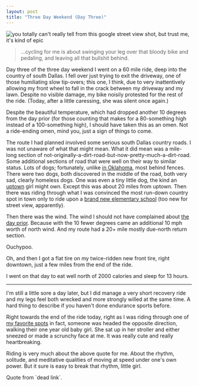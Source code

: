 ```yaml
---
layout: post
title: "Three Day Weekend (Day Three)"
---
```


<img src="http://cl.ly/1f2m3D272t422Q3T3S3N/Screen_shot_2011-09-06_at_10.17.05_PM.png" title="you totally can't really tell from this google street view shot, but trust me, it's kind of epic">

<blockquote>...cycling for me is about swinging your leg over that bloody bike and pedaling, and leaving all that bullshit behind.</blockquote>
  
Day three of the three day weekend I went on a 60 mile ride, deep into the country of south Dallas. I fell over just trying to exit the driveway, one of those humiliating slow tip-overs; this one, I think, due to very inattentively allowing my front wheel to fall in the crack between my driveway and my lawn. Despite no visible damage, my bike noisily protested for the rest of the ride. (Today, after a little caressing, she was silent once again.)

Despite the beautiful temperature, which had dropped another 10 degrees from the day prior (for those counting that makes for a 80-something high instead of a 100-something high), I should have taken this as an omen. Not a ride-ending omen, mind you, just a sign of things to come.

The route I had planned involved some serious south Dallas country roads. I was not unaware of what that might mean. What it did mean was a mile-long section of not-originally-a-dirt-road-but-now-pretty-much-a-dirt-road. Some additional sections of road that were well on their way to similar status. Lots of dogs; fortunately, unlike [in Oklahoma]({{site.url}}/2011/07/28/vacation/), most behind fences. There were two dogs, both discovered in the middle of the road, both very sad, clearly homeless dogs. One was even a tiny little dog, the kind an [uptown](http://en.wikipedia.org/wiki/Uptown_Dallas) girl might own. Except this was about 20 miles from uptown. Then there was riding through what I was convinced the most run-down country spot in town only to ride upon a [brand new elementary school](http://g.co/maps/pbxbk) (too new for street view, apparently).

Then there was the wind. The wind I should not have complained about [the day prior]({{site.url}}/2011/09/04/three-day-weekend/). Because with the 10 fewer degrees came an additional 10 mph worth of north wind. And my route had a 20+ mile mostly due-north return section.

Ouchypoo.

Oh, and then I got a flat tire on my twice-ridden new front tire, right downtown, just a few miles from the end of the ride.

I went on that day to eat well north of 2000 calories and sleep for 13 hours.

<hr>

I'm still a little sore a day later, but I did manage a very short recovery ride and my legs feel both wrecked and more strongly willed at the same time. A hard thing to describe if you haven't done endurance sports before.

Right towards the end of the ride today, right as I was riding through one of [my favorite spots](http://g.co/maps/g9w5w) in fact, someone was headed the opposite direction, walking their one year old baby girl. She sat up in her stroller and either sneezed or made a scrunchy face at me. It was really cute and really heartbreaking.

Riding is very much about the above quote for me. About the rhythm, solitude, and meditative qualities of moving at speed under one's own power. But it sure is easy to break that rhythm, little girl.

<p class="postscript">Quote from `dead link`.</p>
